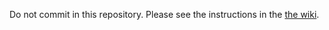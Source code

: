Do not commit in this repository. Please see the instructions in the [the wiki][wiki].

[wiki]: https://github.com/AndreaCensi/robot-design-game-extra/wiki
 
